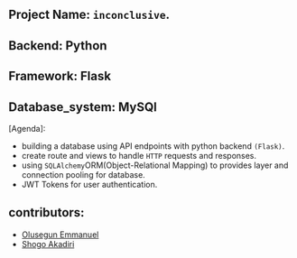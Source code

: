 ## Project Name: `inconclusive`.

## Backend: Python

## Framework: Flask

## Database_system: MySQl

[Agenda]:

- building a database using API endpoints with python backend `(Flask)`.
- create route and views to handle `HTTP` requests and responses.
- using `SQLAlchemy`ORM(Object-Relational Mapping) to provides layer and connection pooling for database.
- JWT Tokens for user authentication.


## contributors:
* [Olusegun Emmanuel](https://github.com/codewithsegnet)
* [Shogo Akadiri](https://github.com/ShogoMark)
